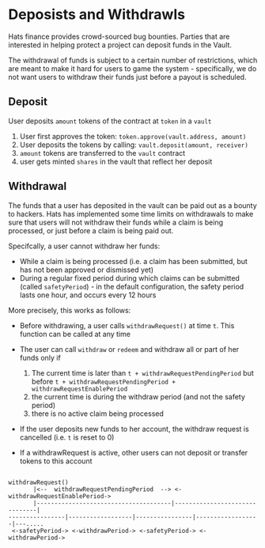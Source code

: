 
# Deposists and Withdrawls

Hats finance provides crowd-sourced bug bounties. Parties that are interested in helping protect a project can deposit funds in the Vault. 

The withdrawal of funds is subject to a certain number of restrictions, which are meant to make it hard for users to game the system - specifically, we do not want users to withdraw their funds just before a payout is scheduled. 


## Deposit 
User deposits `amount` tokens of the contract at `token` in a `vault`
1. User first approves the token: `token.approve(vault.address, amount)`
1. User deposits the tokens by calling: `vault.deposit(amount, receiver)`
  1. `amount` tokens are transferred to the `vault` contract
  1. user gets minted `shares` in the vault that reflect her deposit 

  

## Withdrawal 

The funds that a user has deposited in the vault can be paid out as a bounty to hackers.  Hats has implemented some time limits on withdrawals to make sure that users will not withdraw their funds while a claim is being processed, or just before a claim is being paid out.

Specifcally,  a user cannot withdraw her funds:

- While a claim is being processed (i.e. a claim has been submitted, but has not been approved or dismissed yet)
- During a regular fixed period during which claims can be submitted (called `safetyPeriod`) - in the default configuration, the safety period lasts one hour, and occurs every 12 hours

More precisely, this works as follows:

- Before withdrawing, a user calls `withdrawRequest()` at time `t`. This function can be called at any time
- The user can call `withdraw` or `redeem` and withdraw all or part of her funds only if
  1. The current time is later than `t + withdrawRequestPendingPeriod` but before `t + withdrawRequestPendingPeriod + withdrawRequestEnablePeriod`
  2. the current time is during the withdraw period (and not the safety period)
  3. there is no active claim being processed

- If the user deposits new funds to her account, the withdraw request is cancelled (i.e. `t` is reset to 0)
- If a withdrawRequest is active, other users can not deposit or transfer tokens to this account


```

withdrawRequest()
       |<--  withdrawRequestPendingPeriod  --> <-withdrawRequestEnablePeriod->  
       |--------------------------------------|-------------------------------| 
----------------|------------------|----------------|------------------|---.....
 <-safetyPeriod-> <-withdrawPeriod-> <-safetyPeriod-> <-withdrawPeriod->
 

```